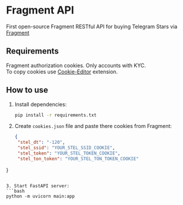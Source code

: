 # Fragment API
First open-source Fragment RESTful API for buying Telegram Stars via [Fragment](https://fragment.com)

## Requirements
Fragment authorization cookies. Only accounts with KYC.  
To copy cookies use [Cookie-Editor](https://chromewebstore.google.com/detail/cookie-editor/hlkenndednhfkekhgcdicdfddnkalmdm_) extension.

## How to use
1. Install dependencies:
   ```bash
   pip install -r requirements.txt
   ```

2. Create `cookies.json` file and paste there cookies from Fragment:
   ```json
   {
    "stel_dt": "-120",
    "stel_ssid": "YOUR_STEL_SSID_COOKIE",
    "stel_token": "YOUR_STEL_TOKEN_COOKIE",
    "stel_ton_token": "YOUR_STEL_TON_TOKEN_COOKIE"
  }
   ```

3. Start FastAPI server:
   ```bash
   python -m uvicorn main:app
   ```